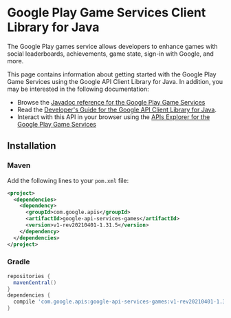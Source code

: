 # Google Play Game Services Client Library for Java

The Google Play games service allows developers to enhance games with social leaderboards, achievements, game state, sign-in with Google, and more.

This page contains information about getting started with the Google Play Game Services
using the Google API Client Library for Java. In addition, you may be interested
in the following documentation:

* Browse the [Javadoc reference for the Google Play Game Services][javadoc]
* Read the [Developer's Guide for the Google API Client Library for Java][google-api-client].
* Interact with this API in your browser using the [APIs Explorer for the Google Play Game Services][api-explorer]

## Installation

### Maven

Add the following lines to your `pom.xml` file:

```xml
<project>
  <dependencies>
    <dependency>
      <groupId>com.google.apis</groupId>
      <artifactId>google-api-services-games</artifactId>
      <version>v1-rev20210401-1.31.5</version>
    </dependency>
  </dependencies>
</project>
```

### Gradle

```gradle
repositories {
  mavenCentral()
}
dependencies {
  compile 'com.google.apis:google-api-services-games:v1-rev20210401-1.31.5'
}
```

[javadoc]: https://googleapis.dev/java/google-api-services-games/latest/index.html
[google-api-client]: https://github.com/googleapis/google-api-java-client/
[api-explorer]: https://developers.google.com/apis-explorer/#p/games/v1/
